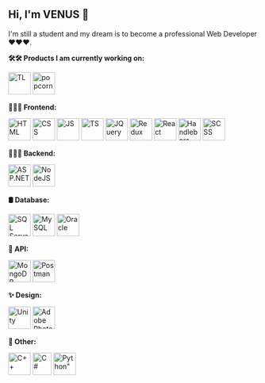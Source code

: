 ## Hi, I'm VENUS 👋
I'm still a student and my dream is to become a professional Web Developer ❤️❤️❤️. 

**🛠🛠 Products I am currently working on:**
<div>
<img src="https://github.com/VenusakaVXT/VenusakaVXT/assets/125566811/d5dd5555-9944-46e4-9bc8-14548fe32c01" alt="TL" width="45" height="45">
<img src="https://o.remove.bg/downloads/d4f2e4cc-8b57-46a3-9d7e-5bbc490401e8/263502634-8a26791d-4219-4c43-9819-34b978a2ab24-removebg-preview.png" alt="popcorn" width="45" height="45">
</div>


**👨🏼‍💻 Frontend:**
<div>
<img src="https://cdn-icons-png.flaticon.com/512/732/732212.png" alt="HTML" width="45" height="45">
<img src="https://upload.wikimedia.org/wikipedia/commons/thumb/6/62/CSS3_logo.svg/800px-CSS3_logo.svg.png" alt="CSS" width="45" height="45">
<img src="https://cdn-icons-png.flaticon.com/512/5968/5968292.png" alt="JS" width="45" height="45">
<img src="https://static-00.iconduck.com/assets.00/typescript-icon-icon-1024x1024-vh3pfez8.png" alt="TS" width="45" height="45">
<img src="https://cdn.iconscout.com/icon/free/png-256/free-jquery-8-1175153.png" alt="JQuery" width="45" height="45">
<img src="https://cdn.freebiesupply.com/logos/large/2x/redux-logo-svg-vector.svg" alt="Redux" width="45" height="45">
<img src="https://upload.wikimedia.org/wikipedia/commons/thumb/a/a7/React-icon.svg/2300px-React-icon.svg.png" alt="React" width="45" height="45">
<img src="https://kodedu.com/wp-content/uploads/2014/02/handlebarz.png" alt="Handlebars" width="45" height="45">
<img src="https://upload.wikimedia.org/wikipedia/commons/thumb/9/96/Sass_Logo_Color.svg/2560px-Sass_Logo_Color.svg.png" alt="SCSS" width="45" height="45">
</div>


**👨🏼‍💻 Backend:**
<div>
<img src="https://qph.cf2.quoracdn.net/main-qimg-3cfbd1b045b7727351ff8871862e07a8" alt="ASP.NET" width="45" height="45">
<img src="https://cdn-icons-png.flaticon.com/512/5968/5968322.png" alt="NodeJS" width="45" height="45">
</div>


**🛢️ Database:**
<div>
<img src="https://uxwing.com/wp-content/themes/uxwing/download/brands-and-social-media/sql-server-icon.png" alt="SQL Server" width="45" height="45">
<img src="https://o.remove.bg/downloads/2d3c8cdd-36d4-4043-b63b-1ffb1eec0b05/png-clipart-mysql-mysql-removebg-preview.png" alt="MySQL" width="45" height="45">
<img src="https://w7.pngwing.com/pngs/98/646/png-transparent-oracle-corporation-oracle-webcenter-oracle-database-oracle-e-business-suite-oracle-applications-others-text-trademark-logo-thumbnail.png" alt="Oracle" width="45" height="45">
</div>


**🔗 API:**
<div>
<img src="https://o.remove.bg/downloads/55ace204-9b9c-45f5-9064-7850ba67c033/png-transparent-mongodb-original-wordmark-logo-icon-thumbnail-removebg-preview.png" alt="MongoDB" width="45" height="45">
<img src="https://o.remove.bg/downloads/593b2ac1-b5ef-49cc-b6d5-c3197657d9dd/png-transparent-postman-hd-logo-thumbnail-removebg-preview.png" alt="Postman" width="45" height="45">
</div>


**✨ Design:**
<div>
<img src="https://encrypted-tbn0.gstatic.com/images?q=tbn:ANd9GcRJAV3Kr0iiiHNiXUayS6HwYjN7g9pghV99dH4sN0V1IvrVM492G_XFRIyT8uzLs4BSzI8&usqp=CAU" alt="Unity" width="45" height="45">
<img src="https://upload.wikimedia.org/wikipedia/commons/thumb/a/af/Adobe_Photoshop_CC_icon.svg/1051px-Adobe_Photoshop_CC_icon.svg.png" alt="Adobe Photoshop" width="45" height="45">
</div>


**🚀 Other:**
<div>
<img src="https://cdn-icons-png.flaticon.com/512/6132/6132222.png" alt="C++" width="45" height="45">
<img src="https://static-00.iconduck.com/assets.00/c-sharp-c-icon-1822x2048-wuf3ijab.png" alt="C#" width="38" height="45">
<img src="https://cdn4.iconfinder.com/data/icons/logos-and-brands/512/267_Python_logo-512.png" alt=Python" width="45" height="45">
</div>
